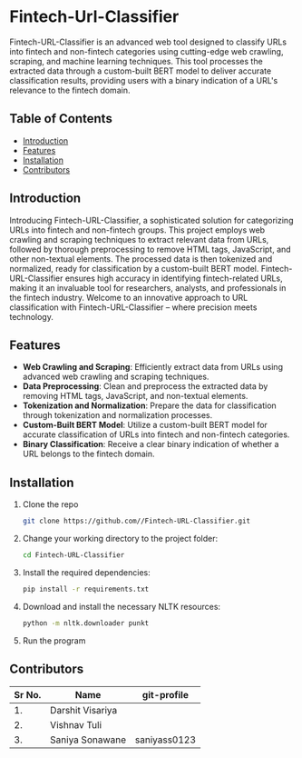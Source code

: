 # Fintech-Url-Classifier

Fintech-URL-Classifier is an advanced web tool designed to classify URLs into fintech and non-fintech categories using cutting-edge web crawling, scraping, and machine learning techniques. This tool processes the extracted data through a custom-built BERT model to deliver accurate classification results, providing users with a binary indication of a URL's relevance to the fintech domain.

## Table of Contents

- [Introduction](#introduction)
- [Features](#features)
- [Installation](#installation)
- [Contributors](#contributors)

## Introduction

Introducing Fintech-URL-Classifier, a sophisticated solution for categorizing URLs into fintech and non-fintech groups. This project employs web crawling and scraping techniques to extract relevant data from URLs, followed by thorough preprocessing to remove HTML tags, JavaScript, and other non-textual elements. The processed data is then tokenized and normalized, ready for classification by a custom-built BERT model. Fintech-URL-Classifier ensures high accuracy in identifying fintech-related URLs, making it an invaluable tool for researchers, analysts, and professionals in the fintech industry. Welcome to an innovative approach to URL classification with Fintech-URL-Classifier – where precision meets technology.

## Features

- **Web Crawling and Scraping**: Efficiently extract data from URLs using advanced web crawling and scraping techniques.
- **Data Preprocessing**: Clean and preprocess the extracted data by removing HTML tags, JavaScript, and non-textual elements.
- **Tokenization and Normalization**: Prepare the data for classification through tokenization and normalization processes.
- **Custom-Built BERT Model**: Utilize a custom-built BERT model for accurate classification of URLs into fintech and non-fintech categories.
- **Binary Classification**: Receive a clear binary indication of whether a URL belongs to the fintech domain.


## Installation

1. Clone the repo
    ```sh
   git clone https://github.com//Fintech-URL-Classifier.git
   ```
    
2. Change your working directory to the project folder:
   ```sh
   cd Fintech-URL-Classifier
   ```
   
3. Install the required dependencies:
   ```sh
   pip install -r requirements.txt
   ```
   
4. Download and install the necessary NLTK resources:
    ```sh
   python -m nltk.downloader punkt
   ```

5. Run the program

## Contributors
| Sr No. | Name               |  git-profile     | 
| -------| -------------------| -----------------| 
| 1.     | Darshit Visariya   |                  | 
| 2.     | Vishnav Tuli       |                  |
| 3.     | Saniya Sonawane    | saniyass0123     |


